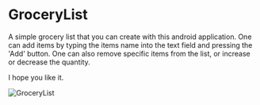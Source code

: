 
# GroceryList
A simple grocery list that you can create with this android application. 
One can add items by typing the items name into the text field and pressing the 'Add' button.
One can also remove specific items from the list, or increase or decrease the quantity. 

I hope you like it.

![GroceryList](https://user-images.githubusercontent.com/77891829/120484745-a8979200-c3b3-11eb-8f4c-107a3782444f.png)
